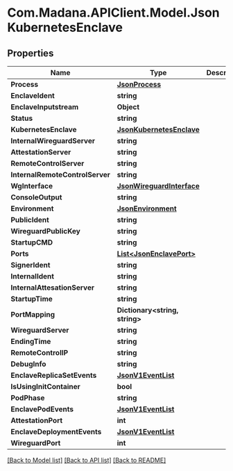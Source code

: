 
# Com.Madana.APIClient.Model.JsonKubernetesEnclave

## Properties

Name | Type | Description | Notes
------------ | ------------- | ------------- | -------------
**Process** | [**JsonProcess**](JsonProcess.md) |  | [optional] 
**EnclaveIdent** | **string** |  | [optional] 
**EnclaveInputstream** | **Object** |  | [optional] 
**Status** | **string** |  | [optional] 
**KubernetesEnclave** | [**JsonKubernetesEnclave**](JsonKubernetesEnclave.md) |  | [optional] 
**InternalWireguardServer** | **string** |  | [optional] 
**AttestationServer** | **string** |  | [optional] 
**RemoteControlServer** | **string** |  | [optional] 
**InternalRemoteControlServer** | **string** |  | [optional] 
**WgInterface** | [**JsonWireguardInterface**](JsonWireguardInterface.md) |  | [optional] 
**ConsoleOutput** | **string** |  | [optional] 
**Environment** | [**JsonEnvironment**](JsonEnvironment.md) |  | [optional] 
**PublicIdent** | **string** |  | [optional] 
**WireguardPublicKey** | **string** |  | [optional] 
**StartupCMD** | **string** |  | [optional] 
**Ports** | [**List&lt;JsonEnclavePort&gt;**](JsonEnclavePort.md) |  | [optional] 
**SignerIdent** | **string** |  | [optional] 
**InternalIdent** | **string** |  | [optional] 
**InternalAttesationServer** | **string** |  | [optional] 
**StartupTime** | **string** |  | [optional] 
**PortMapping** | **Dictionary&lt;string, string&gt;** |  | [optional] 
**WireguardServer** | **string** |  | [optional] 
**EndingTime** | **string** |  | [optional] 
**RemoteControlIP** | **string** |  | [optional] 
**DebugInfo** | **string** |  | [optional] 
**EnclaveReplicaSetEvents** | [**JsonV1EventList**](JsonV1EventList.md) |  | [optional] 
**IsUsingInitContainer** | **bool** |  | [optional] 
**PodPhase** | **string** |  | [optional] 
**EnclavePodEvents** | [**JsonV1EventList**](JsonV1EventList.md) |  | [optional] 
**AttestationPort** | **int** |  | [optional] 
**EnclaveDeploymentEvents** | [**JsonV1EventList**](JsonV1EventList.md) |  | [optional] 
**WireguardPort** | **int** |  | [optional] 

[[Back to Model list]](../README.md#documentation-for-models)
[[Back to API list]](../README.md#documentation-for-api-endpoints)
[[Back to README]](../README.md)

